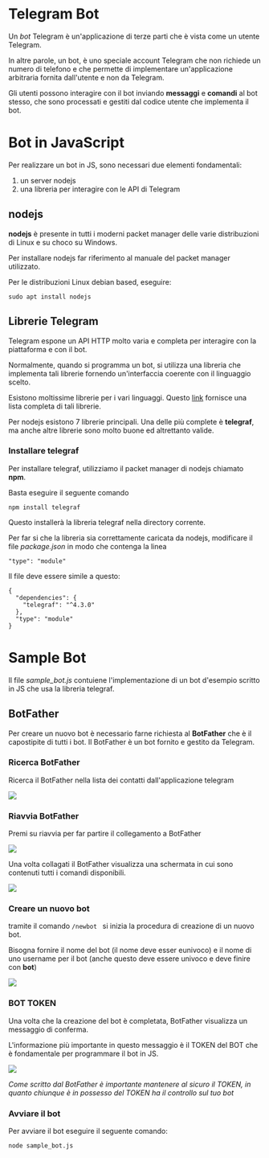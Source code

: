# Telegram Bot

Un *bot* Telegram è un'applicazione di terze parti che è vista come un utente Telegram.


In altre parole, un bot, è uno speciale account Telegram che non richiede un numero di telefono e che permette di implementare un'applicazione arbitraria fornita dall'utente e non da Telegram.

Gli utenti possono interagire con il bot inviando **messaggi** e **comandi** al bot stesso, che sono processati e gestiti dal codice utente che implementa il bot.

# Bot in JavaScript

Per realizzare un bot in JS, sono necessari due elementi fondamentali:

1. un server nodejs
2. una libreria per interagire con le API di Telegram

## nodejs

**nodejs** è presente in tutti i moderni packet manager delle varie distribuzioni di Linux e su choco su Windows.

Per installare nodejs far riferimento al manuale del packet manager utilizzato.

Per le distribuzioni Linux debian based, eseguire:

```
sudo apt install nodejs
```

## Librerie Telegram

Telegram espone un API HTTP molto varia e completa per interagire con la piattaforma e con il bot.

Normalmente, quando si programma un bot, si utilizza una libreria che implementa tali librerie fornendo un'interfaccia coerente con il linguaggio scelto.

Esistono moltissime librerie per i vari linguaggi. Questo [link](https://core.telegram.org/bots/samples#node-js) fornisce una lista completa di tali librerie.

Per nodejs esistono 7 librerie principali. Una delle più complete è **telegraf**, ma anche altre librerie sono molto buone ed altrettanto valide.

### Installare telegraf

Per installare telegraf, utilizziamo il packet manager di nodejs chiamato **npm**.

Basta eseguire il seguente comando

```
npm install telegraf
```

Questo installerà la libreria telegraf nella directory corrente.

Per far si che la libreria sia correttamente caricata da nodejs, modificare il file *package.json* in modo che contenga la linea

```
"type": "module"
```

Il file deve essere simile a questo:

```
{
  "dependencies": {
    "telegraf": "^4.3.0"
  },
  "type": "module"
}
```

# Sample Bot

Il file *sample_bot.js* contuiene l'implementazione di un bot d'esempio scritto in JS che usa la libreria telegraf.

## BotFather

Per creare un nuovo bot è necessario farne richiesta al **BotFather** che è il capostipite di tutti i bot. Il BotFather è un bot fornito e gestito da Telegram.

### Ricerca BotFather

Ricerca il BotFather nella lista dei contatti dall'applicazione telegram

![](media/bot_01.PNG)


### Riavvia BotFather

Premi su riavvia per far partire il collegamento a BotFather

![](media/bot_02.PNG)

Una volta collagati il BotFather visualizza una schermata in cui sono contenuti tutti i comandi disponibili.

![](media/bot_03.PNG)

### Creare un nuovo bot

tramite il comando `/newbot ` si inizia la procedura di creazione di un nuovo bot.

Bisogna fornire il nome del bot (il nome deve esser eunivoco) e il nome di uno username per il bot (anche questo deve essere univoco e deve finire con **bot**)

![](media/bot_04.PNG)

### BOT TOKEN

Una volta che la creazione del bot è completata, BotFather visualizza un messaggio di conferma.

L'informazione più importante in questo messaggio è il TOKEN del BOT che è fondamentale per programmare il bot in JS.

![](media/bot_05.PNG)

*Come scritto dal BotFather è importante mantenere al sicuro il TOKEN, in quanto chiunque è in possesso del TOKEN ha il controllo sul tuo bot*

### Avviare il bot

Per avviare il bot eseguire il seguente comando:

```
node sample_bot.js
```
